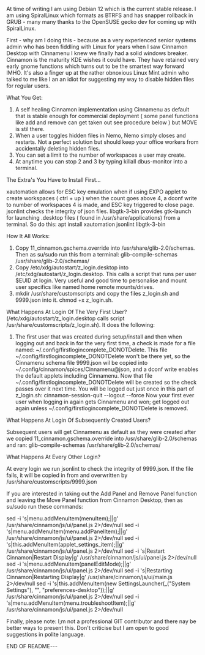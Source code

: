 At time of writing I am using Debian 12 which is the current stable release. I am using SpiralLinux which formats as BTRFS and has snapper rollback in GRUB - many many thanks to the OpenSUSE gecko dev for coming up with SpiralLinux.

First - why am I doing this - because as a very experienced senior systems admin who has been fiddling with Linux for years when I saw Cinnamon Desktop with Cinnamenu I knew we finally had a solid windows breaker.
Cinnamon is the maturity KDE wishes it could have. They have retained very early gnome functions which turns out to be the smartest way forward IMHO.
It's also a finger up at the rather obnoxious Linux Mint admin who talked to me like I an an idiot for suggesting my way to disable hidden files for regular users.



What You Get:

1. A self healing Cinnamon implementation using Cinnamenu as default that is stable enough for commercial deployment ( some panel functions like add and remove can get taken out see procedure below ) but MOVE is stil there.
2. When a user toggles hidden files in Nemo, Nemo simply closes and restarts. Not a perfect solution but should keep your office workers from accidentally deleting hidden files.
3. You can set a limit to the number of workspaces a user may create.
4. At anytime you can stop 2 and 3 by typing killall dbus-monitor into a terminal.



The Extra's You Have to Install First...

xautomation allows for ESC key emulation when if using EXPO applet to create workspaces ( ctrl + up ) when the count goes above 4, a dconf write to number of workspaces 4 is made, and ESC key triggered to close page.
jsonlint checks the integrity of json files.
libgtk-3-bin provides gtk-launch for launching .desktop files ( found in /usr/share/applications) from a terminal.
So do this: apt install xautomation jsonlint libgtk-3-bin



How It All Works:

1. Copy 11_cinnamon.gschema.override into /usr/share/glib-2.0/schemas. Then as su/sudo run this from a terminal: glib-compile-schemas /usr/share/glib-2.0/schemas/
2. Copy /etc/xdg/autostart/z_login.desktop into /etc/xdg/autostart/z_login.desktop. This calls a script that runs per user $EUID at login. Very useful and good time to personalise and mount user specifics like named home remote mounts/drives.
3. mkdir /usr/share/customscripts and copy the files z_login.sh and 9999.json into it. chmod +x z_login.sh.



What Happens At Login Of The Very First User? (/etc/xdg/autostart/z_login.desktop calls script /usr/share/customscripts/z_login.sh). It does the following:

1. The first user that was created during setup/install and then when logging out and back in for the very first time, a check is made for a file named: ~/.config/firstlogincomplete_DONOTDelete.
This file ~/.config/firstlogincomplete_DONOTDelete won't be there yet, so the Cinnamenu schema file 9999.json wil be copied into ~/.config/cinnamon/spices/Cinnamenu@json, and a dconf write enables the default applets including Cinnamenu.
Now that file ~/.config/firstlogincomplete_DONOTDelete will be created so the check passes over it next time.
You will be logged out just once in this part of z_login.sh: cinnamon-session-quit --logout --force
Now your first ever user when logging in again gets Cinnamenu and won; get logged out again unless ~/.config/firstlogincomplete_DONOTDelete is removed.



What Happens At Login Of Subsequently Created Users?

Subsequent users will get Cinnamenu as default as they were created after we copied 11_cinnamon.gschema.override into /usr/share/glib-2.0/schemas and ran: glib-compile-schemas /usr/share/glib-2.0/schemas/



What Happens At Every Other Login?

At every login we run jsonlint to check the integrity of 9999.json. If the file fails, it will be copied in from and overwritten by /usr/share/customscripts/9999.json




If you are interested in taking out the Add Panel and Remove Panel function and leaving the Move Panel function from Cinnamon Desktop, then as su/sudo run these commands:

sed -i 's|menu.addMenuItem(menuItem);||g' /usr/share/cinnamon/js/ui/panel.js 2>/dev/null
sed -i 's|menu.addMenuItem(menu.addPanelItem);||g' /usr/share/cinnamon/js/ui/panel.js 2>/dev/null
sed -i 's|this.addMenuItem(applet_settings_item);||g' /usr/share/cinnamon/js/ui/panel.js 2>/dev/null
sed -i 's|Restart Cinnamon|Restart Display|g' /usr/share/cinnamon/js/ui/panel.js 2>/dev/null
sed -i 's|menu.addMenuItem(panelEditMode);||g' /usr/share/cinnamon/js/ui/panel.js 2>/dev/null
sed -i 's|Restarting Cinnamon|Restarting Display|g' /usr/share/cinnamon/js/ui/main.js 2>/dev/null
sed -i 's|this.addMenuItem(new SettingsLauncher(_("System Settings"), "", "preferences-desktop"));||g' /usr/share/cinnamon/js/ui/panel.js 2>/dev/null
sed -i 's|menu.addMenuItem(menu.troubleshootItem);||g' /usr/share/cinnamon/js/ui/panel.js 2>/dev/null 

Finally, please note: I;m not a professional GIT contributor and there nay be better ways to present this. Don't criticise but I am open to good suggestions in polite language.


END OF README---
